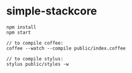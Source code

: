 simple-stackcore
============

```
npm install
npm start

// to compile coffee:
coffee --watch --compile public/index.coffee

// to compile stylus:
stylus public/styles -w
```
